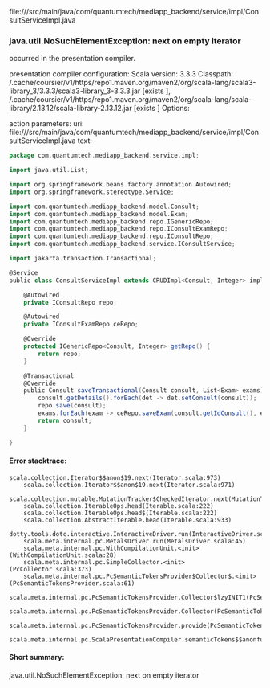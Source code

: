 file://<WORKSPACE>/src/main/java/com/quantumtech/mediapp_backend/service/impl/ConsultServiceImpl.java
### java.util.NoSuchElementException: next on empty iterator

occurred in the presentation compiler.

presentation compiler configuration:
Scala version: 3.3.3
Classpath:
<HOME>/.cache/coursier/v1/https/repo1.maven.org/maven2/org/scala-lang/scala3-library_3/3.3.3/scala3-library_3-3.3.3.jar [exists ], <HOME>/.cache/coursier/v1/https/repo1.maven.org/maven2/org/scala-lang/scala-library/2.13.12/scala-library-2.13.12.jar [exists ]
Options:



action parameters:
uri: file://<WORKSPACE>/src/main/java/com/quantumtech/mediapp_backend/service/impl/ConsultServiceImpl.java
text:
```scala
package com.quantumtech.mediapp_backend.service.impl;

import java.util.List;

import org.springframework.beans.factory.annotation.Autowired;
import org.springframework.stereotype.Service;

import com.quantumtech.mediapp_backend.model.Consult;
import com.quantumtech.mediapp_backend.model.Exam;
import com.quantumtech.mediapp_backend.repo.IGenericRepo;
import com.quantumtech.mediapp_backend.repo.IConsultExamRepo;
import com.quantumtech.mediapp_backend.repo.IConsultRepo;
import com.quantumtech.mediapp_backend.service.IConsultService;

import jakarta.transaction.Transactional;

@Service
public class ConsultServiceImpl extends CRUDImpl<Consult, Integer> implements IConsultService {

    @Autowired
    private IConsultRepo repo;

    @Autowired
    private IConsultExamRepo ceRepo;

    @Override
    protected IGenericRepo<Consult, Integer> getRepo() {
        return repo;
    }

    @Transactional
    @Override
    public Consult saveTransactional(Consult consult, List<Exam> exams) {
        consult.getDetails().forEach(det -> det.setConsult(consult));
        repo.save(consult);
        exams.forEach(exam -> ceRepo.saveExam(consult.getIdConsult(), exam.getIdExam()));
        return consult;
    }

}

```



#### Error stacktrace:

```
scala.collection.Iterator$$anon$19.next(Iterator.scala:973)
	scala.collection.Iterator$$anon$19.next(Iterator.scala:971)
	scala.collection.mutable.MutationTracker$CheckedIterator.next(MutationTracker.scala:76)
	scala.collection.IterableOps.head(Iterable.scala:222)
	scala.collection.IterableOps.head$(Iterable.scala:222)
	scala.collection.AbstractIterable.head(Iterable.scala:933)
	dotty.tools.dotc.interactive.InteractiveDriver.run(InteractiveDriver.scala:168)
	scala.meta.internal.pc.MetalsDriver.run(MetalsDriver.scala:45)
	scala.meta.internal.pc.WithCompilationUnit.<init>(WithCompilationUnit.scala:28)
	scala.meta.internal.pc.SimpleCollector.<init>(PcCollector.scala:373)
	scala.meta.internal.pc.PcSemanticTokensProvider$Collector$.<init>(PcSemanticTokensProvider.scala:61)
	scala.meta.internal.pc.PcSemanticTokensProvider.Collector$lzyINIT1(PcSemanticTokensProvider.scala:61)
	scala.meta.internal.pc.PcSemanticTokensProvider.Collector(PcSemanticTokensProvider.scala:61)
	scala.meta.internal.pc.PcSemanticTokensProvider.provide(PcSemanticTokensProvider.scala:90)
	scala.meta.internal.pc.ScalaPresentationCompiler.semanticTokens$$anonfun$1(ScalaPresentationCompiler.scala:117)
```
#### Short summary: 

java.util.NoSuchElementException: next on empty iterator